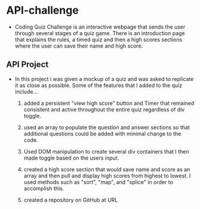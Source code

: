 # API-challenge

- Coding Quiz Challenge is an interactive webpage that sends the user through several stages of a quiz game. There is an introduction page that explains the rules, a timed quiz and then a high scores sections where the user can save their name and high score.

## API Project

- In this project i was given a mockup of a quiz and was asked to replicate it as close as possible.  Some of the features that I added to the quiz include...

    1. added a persistent "view high score" button and Timer that remained consistent and active throughout the entire quiz regardless of div toggle.

    2. used an array to populate the question and answer sections so that additional questions could be added with minimal change to the code.

    3. Used DOM manipulation to create several div containers that I then made toggle based on the users input.

    4. created a high score section that would save name and score as an array and then pull and display high scores from highest to lowest.  I used methods such as "sort", "map", and "splice" in order to accomplish this.

    5. created a repository on GitHub at URL 